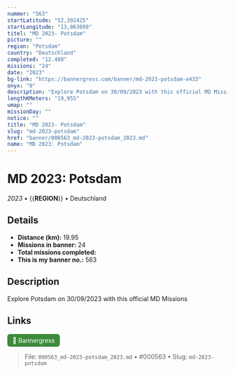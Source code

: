 ```yaml
---
nummer: "563"
startLatitude: "52,392425"
startLongitude: "13,063699"
titel: "MD 2023- Potsdam"
picture: ""
region: "Potsdam"
country: "Deutschland"
completed: "12.480"
missions: "24"
date: "2023"
bg-link: "https://bannergress.com/banner/md-2023-potsdam-e433"
onyx: "0"
description: "Explore Potsdam on 30/09/2023 with this official MD Missions"
lengthKMeters: "19,955"
umap: ""
missionDay: ""
notice: ""
title: "MD 2023- Potsdam"
slug: "md-2023-potsdam"
href: "banner/000563_md-2023-potsdam_2023.md"
name: "MD 2023: Potsdam"
---
```

# MD 2023: Potsdam

*2023* • {{__REGION__}} • Deutschland





## Details
- **Distance (km):** 19.95
- **Missions in banner:** 24
- **Total missions completed:** 
- **This is my banner no.:** 563



## Description
Explore Potsdam on 30/09/2023 with this official MD Missions



## Links
<a href="https://bannergress.com/banner/md-2023-potsdam-e433" target="_blank" style="display:inline-block;margin-right:8px;padding:6px 12px;background:#3c8b3c;color:#fff;text-decoration:none;border-radius:6px;">🔗 Bannergress</a>



> File: `000563_md-2023-potsdam_2023.md` • #000563 • Slug: `md-2023-potsdam`
